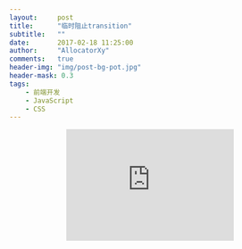 ```yaml
---
layout:     post
title:      "临时阻止transition"
subtitle:   ""
date:       2017-02-18 11:25:00
author:     "AllocatorXy"
comments:   true
header-img: "img/post-bg-pot.jpg"
header-mask: 0.3
tags:
    - 前端开发
    - JavaScript
    - CSS
---
```

    
<iframe src="https://allocatorxy.github.io/js-demo-slide/" frameborder="0" width="300px" height="200px" scrolling="none" style="position: relative;margin-left: -150px;left: 50%;"></iframe>